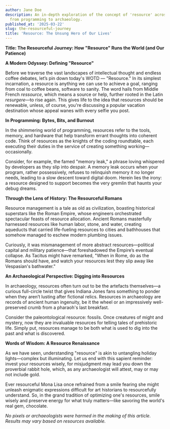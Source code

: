 ```yaml
---
author: Jane Doe
description: An in-depth exploration of the concept of 'resource' across various domains,
  from programming to archaeology.
published_at: '2025-03-22'
slug: the-resourceful-journey
title: 'Resource: The Unsung Hero of Our Lives'
---
```


**Title: The Resourceful Journey: How "Resource" Runs the World (and Our Patience)**

**A Modern Odyssey: Defining "Resource"**

Before we traverse the vast landscapes of intellectual thought and endless coffee debates, let’s pin down today's WOTD — "Resource." In its simplest incarnation, a resource is anything we can use to achieve a goal, ranging from coal to coffee beans, software to sanity. The word hails from Middle French *ressource*, which means a source or help, further rooted in the Latin *resurgere*—to rise again. This gives life to the idea that resources should be renewable, unless, of course, you're discussing a popular vacation destination whose appeal wanes with every selfie you post. 

**In Programming: Bytes, Bits, and Burnout**

In the shimmering world of programming, resources refer to the tools, memory, and hardware that help transform errant thoughts into coherent code. Think of resources as the knights of the coding roundtable, each executing their duties in the service of creating something working—occasionally. 

Consider, for example, the famed "memory leak," a phrase loving whispered by developers as they slip into despair. A memory leak occurs when your program, rather possessively, refuses to relinquish memory it no longer needs, leading to a slow descent toward digital doom. Herein lies the irony: a resource designed to support becomes the very gremlin that haunts your debug dreams.

**Through the Lens of History: The Resourceful Romans**

Resource management is a tale as old as civilization, boasting historical superstars like the Roman Empire, whose engineers orchestrated spectacular feasts of resource allocation. Ancient Romans masterfully harnessed resources like human labor, stone, and water, creating aqueducts that carried life-fueling resources to cities and bathhouses that somehow managed to eschew modern plumbing issues.

Curiously, it was mismanagement of more abstract resources—political capital and military patience—that foreshadowed the Empire’s eventual collapse. As Tacitus might have remarked, "When in Rome, do as the Romans should have, and watch your resources lest they slip away like Vespasian's bathwater."

**An Archaeological Perspective: Digging into Resources**

In archaeology, resources often turn out to be the artefacts themselves—a curious full-circle twist that gives Indiana Jones fans something to ponder when they aren’t lusting after fictional relics. Resources in archaeology are records of ancient human ingenuity, be it the wheel or an impressively well-preserved crumb from a pharaoh's last breakfast.

Consider the paleontological resource: fossils. Once creatures of might and mystery, now they are invaluable resources for telling tales of prehistoric life. Simply put, resources manage to be both what is used to dig into the past and what is discovered.

**Words of Wisdom: A Resource Renaissance**

As we have seen, understanding "resource" is akin to untangling holiday lights—complex but illuminating. Let us end with this sapient reminder: invest your resources wisely, for misjudgment may lead you down the proverbial rabbit hole, which, as any archaeologist will attest, may or may not include gold.

Ever resourceful Mona Lisa once refrained from a smile fearing she might unleash enigmatic expressions difficult for art historians to resourcefully understand. So, in the grand tradition of optimizing one's resources, smile wisely and preserve energy for what truly matters—like savoring the world's real gem, chocolate.

*No pixels or archaeologists were harmed in the making of this article. Results may vary based on resources available.*